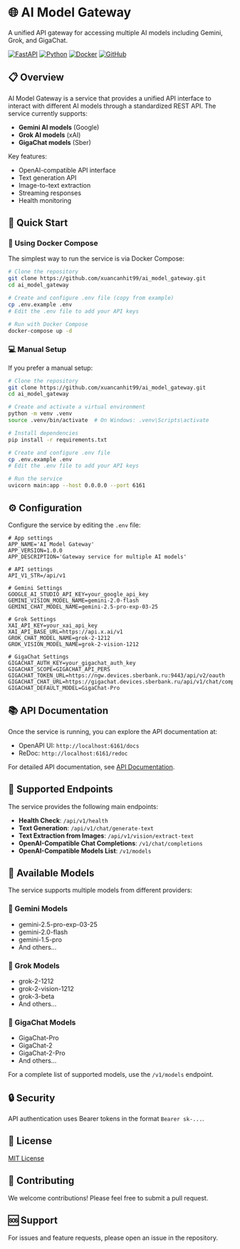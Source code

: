 # 🌐 AI Model Gateway

A unified API gateway for accessing multiple AI models including Gemini, Grok, and GigaChat.

[![FastAPI](https://img.shields.io/badge/FastAPI-0.115.12-009688.svg)](https://fastapi.tiangolo.com/)
[![Python](https://img.shields.io/badge/Python-3.11-3776AB.svg)](https://www.python.org/)
[![Docker](https://img.shields.io/badge/Docker-Ready-2496ED.svg)](https://www.docker.com/)
[![GitHub](https://img.shields.io/badge/GitHub-Repository-181717.svg)](https://github.com/xuancanhit99/ai_model_gateway)

## 📋 Overview

AI Model Gateway is a service that provides a unified API interface to interact with different AI models through a standardized REST API. The service currently supports:

- **Gemini AI models** (Google)
- **Grok AI models** (xAI)
- **GigaChat models** (Sber)

Key features:
- OpenAI-compatible API interface
- Text generation API
- Image-to-text extraction
- Streaming responses
- Health monitoring

## 🚀 Quick Start

### 🐳 Using Docker Compose

The simplest way to run the service is via Docker Compose:

```bash
# Clone the repository
git clone https://github.com/xuancanhit99/ai_model_gateway.git
cd ai_model_gateway

# Create and configure .env file (copy from example)
cp .env.example .env
# Edit the .env file to add your API keys

# Run with Docker Compose
docker-compose up -d
```

### 💻 Manual Setup

If you prefer a manual setup:

```bash
# Clone the repository
git clone https://github.com/xuancanhit99/ai_model_gateway.git
cd ai_model_gateway

# Create and activate a virtual environment
python -m venv .venv
source .venv/bin/activate  # On Windows: .venv\Scripts\activate

# Install dependencies
pip install -r requirements.txt

# Create and configure .env file
cp .env.example .env
# Edit the .env file to add your API keys

# Run the service
uvicorn main:app --host 0.0.0.0 --port 6161
```

## ⚙️ Configuration

Configure the service by editing the `.env` file:

```
# App settings
APP_NAME='AI Model Gateway'
APP_VERSION=1.0.0
APP_DESCRIPTION='Gateway service for multiple AI models'

# API settings
API_V1_STR=/api/v1

# Gemini Settings
GOOGLE_AI_STUDIO_API_KEY=your_google_api_key
GEMINI_VISION_MODEL_NAME=gemini-2.0-flash
GEMINI_CHAT_MODEL_NAME=gemini-2.5-pro-exp-03-25

# Grok Settings
XAI_API_KEY=your_xai_api_key
XAI_API_BASE_URL=https://api.x.ai/v1
GROK_CHAT_MODEL_NAME=grok-2-1212
GROK_VISION_MODEL_NAME=grok-2-vision-1212

# GigaChat Settings
GIGACHAT_AUTH_KEY=your_gigachat_auth_key
GIGACHAT_SCOPE=GIGACHAT_API_PERS
GIGACHAT_TOKEN_URL=https://ngw.devices.sberbank.ru:9443/api/v2/oauth
GIGACHAT_CHAT_URL=https://gigachat.devices.sberbank.ru/api/v1/chat/completions
GIGACHAT_DEFAULT_MODEL=GigaChat-Pro
```

## 📚 API Documentation

Once the service is running, you can explore the API documentation at:
- OpenAPI UI: `http://localhost:6161/docs`
- ReDoc: `http://localhost:6161/redoc`

For detailed API documentation, see [API Documentation](./docs/api.md).

## 🔌 Supported Endpoints

The service provides the following main endpoints:

- **Health Check**: `/api/v1/health`
- **Text Generation**: `/api/v1/chat/generate-text`
- **Text Extraction from Images**: `/api/v1/vision/extract-text`
- **OpenAI-Compatible Chat Completions**: `/v1/chat/completions`
- **OpenAI-Compatible Models List**: `/v1/models`

## 🤖 Available Models

The service supports multiple models from different providers:

### 🔷 Gemini Models
- gemini-2.5-pro-exp-03-25
- gemini-2.0-flash
- gemini-1.5-pro
- And others...

### 🔶 Grok Models
- grok-2-1212
- grok-2-vision-1212
- grok-3-beta
- And others...

### 🔴 GigaChat Models
- GigaChat-Pro
- GigaChat-2
- GigaChat-2-Pro
- And others...

For a complete list of supported models, use the `/v1/models` endpoint.

## 🔒 Security

API authentication uses Bearer tokens in the format `Bearer sk-...`.

## 📄 License

[MIT License](LICENSE)

## 👥 Contributing

We welcome contributions! Please feel free to submit a pull request.

## 🆘 Support

For issues and feature requests, please open an issue in the repository.
